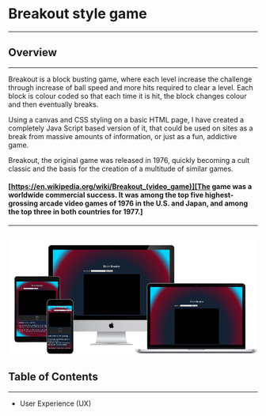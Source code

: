 # Breakout style game
---
## Overview
---
Breakout is a block busting game, where each level increase the challenge through increase of ball speed and more hits required to clear a level.
Each block is colour coded so that each time it is hit, the block changes colour and then eventually breaks.

Using a canvas and CSS styling on a basic HTML page, I have created a completely Java Script based version of it, that could be used on sites as a break from massive amounts of information, or just as a fun, addictive game.

Breakout, the original game was released in 1976, quickly becoming a cult classic and the basis for the creation of a multitude of similar games.

#### [https://en.wikipedia.org/wiki/Breakout_(video_game)][The game was a worldwide commercial success. It was among the top five highest-grossing arcade video games of 1976 in the U.S. and Japan, and among the top three in both countries for 1977.]
---
![responsive website](media/ResponsiveMockup.png "Mock-up of the responsive website")
---
## Table of Contents
---

- User Experience (UX)